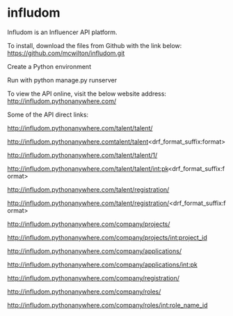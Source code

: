 # infludom

Infludom is an Influencer API platform.

To install, download the files from Github with the link below:
https://github.com/mcwilton/infludom.git

Create a Python environment

Run with python manage.py runserver

To view the API online, visit the below website address:
http://infludom.pythonanywhere.com/


Some of the API direct links:

http://infludom.pythonanywhere.com/talent/talent/

http://infludom.pythonanywhere.comtalent/talent<drf_format_suffix:format>

http://infludom.pythonanywhere.com/talent/talent/1/

http://infludom.pythonanywhere.com/talent/talent/<int:pk><drf_format_suffix:format>

http://infludom.pythonanywhere.com/talent/registration/

http://infludom.pythonanywhere.com/talent/registration/<drf_format_suffix:format>

http://infludom.pythonanywhere.com/company/projects/ 

http://infludom.pythonanywhere.com/company/projects/<int:project_id>

http://infludom.pythonanywhere.com/company/applications/

http://infludom.pythonanywhere.com/company/applications/<int:pk>

http://infludom.pythonanywhere.com/company/registration/

http://infludom.pythonanywhere.com/company/roles/

http://infludom.pythonanywhere.com/company/roles/<int:role_name_id>